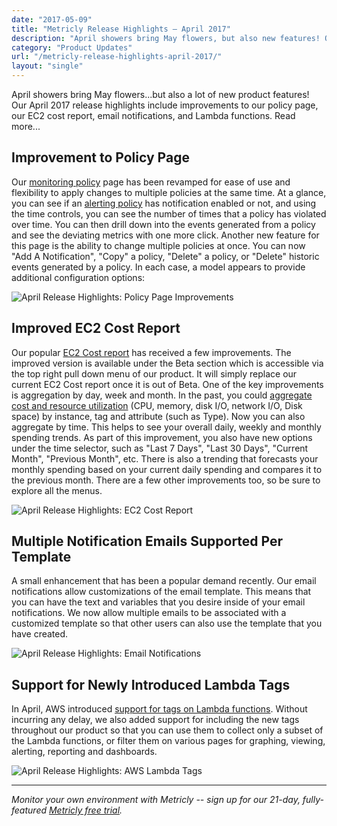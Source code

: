 ```yaml
---
date: "2017-05-09"
title: "Metricly Release Highlights – April 2017"
description: "April showers bring May flowers, but also new features! Our April releases include improvements to our policy page, EC2 cost report, and Lambda functions."
category: "Product Updates"
url: "/metricly-release-highlights-april-2017/"
layout: "single"
---
```




April showers bring May flowers...but also a lot of new product features! Our April 2017 release highlights include improvements to our policy page, our EC2 cost report, email notifications, and Lambda functions. Read more...

Improvement to Policy Page
--------------------------

Our [monitoring policy](/policy-page-upgrades) page has been revamped for ease of use and flexibility to apply changes to multiple policies at the same time. At a glance, you can see if an [alerting policy](/effective-monitoring-alert-rules) has notification enabled or not, and using the time controls, you can see the number of times that a policy has violated over time. You can then drill down into the events generated from a policy and see the deviating metrics with one more click. Another new feature for this page is the ability to change multiple policies at once. You can now "Add A Notification", "Copy" a policy, "Delete" a policy, or "Delete" historic events generated by a policy. In each case, a model appears to provide additional configuration options:

![April Release Highlights: Policy Page Improvements](/wp-content/uploads/2017/07/addNotification.png)

Improved EC2 Cost Report
------------------------

Our popular [EC2 Cost report](/ec2-cost-analysis-recommendations) has received a few improvements. The improved version is available under the Beta section which is accessible via the top right pull down menu of our product. It will simply replace our current EC2 Cost report once it is out of Beta. One of the key improvements is aggregation by day, week and month. In the past, you could [aggregate cost and resource utilization](/view-manage-individual-aws-ec2-costs) (CPU, memory, disk I/O, network I/O, Disk space) by instance, tag and attribute (such as Type). Now you can also aggregate by time. This helps to see your overall daily, weekly and monthly spending trends. As part of this improvement, you also have new options under the time selector, such as "Last 7 Days", "Last 30 Days", "Current Month", "Previous Month", etc. There is also a trending that forecasts your monthly spending based on your current daily spending and compares it to the previous month. There are a few other improvements too, so be sure to explore all the menus.

![April Release Highlights: EC2 Cost Report](/wp-content/uploads/2017/07/costReport.png)

Multiple Notification Emails Supported Per Template
---------------------------------------------------

A small enhancement that has been a popular demand recently. Our email notifications allow customizations of the email template. This means that you can have the text and variables that you desire inside of your email notifications. We now allow multiple emails to be associated with a customized template so that other users can also use the template that you have created.

![April Release Highlights: Email Notifications](/wp-content/uploads/2017/07/emailImprovement.png)

Support for Newly Introduced Lambda Tags
----------------------------------------

In April, AWS introduced [support for tags on Lambda functions](/monitoring-aws-lambdas-with-metricly/). Without incurring any delay, we also added support for including the new tags throughout our product so that you can use them to collect only a subset of the Lambda functions, or filter them on various pages for graphing, viewing, alerting, reporting and dashboards.

![April Release Highlights: AWS Lambda Tags](/wp-content/uploads/2017/07/LambdaUpdate.png)

* * * * *

*Monitor your own environment with Metricly -- sign up for our 21-day, fully-featured [Metricly free trial](/signup).*

